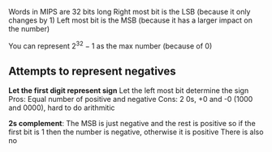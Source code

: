 Words in MIPS are 32 bits long
Right most bit is the LSB (because it only changes by 1)
Left most bit is the MSB (because it has a larger impact on the number)

You can represent $2^{32}-1$ as the max number (because of 0)


## Attempts to represent negatives 

**Let the first digit represent sign**
Let the left most bit determine the sign
Pros: Equal number of positive and negative
Cons: 2 0s, +0 and -0 (1000 and 0000), hard to do arithmitic 

**2s complement**: The MSB is just negative and the rest is positive so if the first bit is 1 then the number is negative, otherwise it is positive
There is also no 